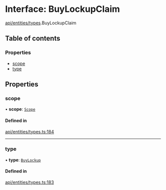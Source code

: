 # Interface: BuyLockupClaim

[api/entities/types](../wiki/api.entities.types).BuyLockupClaim

## Table of contents

### Properties

- [scope](../wiki/api.entities.types.BuyLockupClaim#scope)
- [type](../wiki/api.entities.types.BuyLockupClaim#type)

## Properties

### scope

• **scope**: [`Scope`](../wiki/api.entities.types.Scope)

#### Defined in

[api/entities/types.ts:184](https://github.com/PolymeshAssociation/polymesh-sdk/blob/9a8715021/src/api/entities/types.ts#L184)

___

### type

• **type**: [`BuyLockup`](../wiki/api.entities.types.ClaimType#buylockup)

#### Defined in

[api/entities/types.ts:183](https://github.com/PolymeshAssociation/polymesh-sdk/blob/9a8715021/src/api/entities/types.ts#L183)
